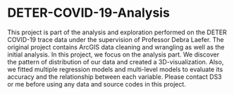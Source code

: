 # DETER-COVID-19-Analysis
This project is part of the analysis and exploration performed on the DETER COVID-19 trace data under the supervision of Professor Debra Laefer.
The original project contains ArcGIS data cleaning and wrangling as well as the initial analysis. 
In this project, we focus on the analysis part. We discover the pattern of distribution of our data and created a 3D-visualization. Also, we fitted multiple regression models and multi-level models to evaluate its accuracy and the relationship between each variable. 
Please contact DS3 or me before using any data and source codes in this project. 
